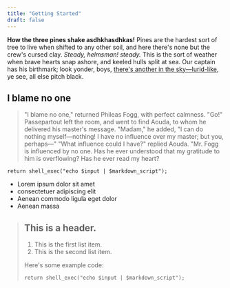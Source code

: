 ```yaml
---
title: "Getting Started"
draft: false
---
```


**How the three pines shake asdhkhasdhkas!** Pines are the hardest sort of tree to live when shifted to any other soil, and here there's none but the crew's cursed clay. _Steady, helmsman! steady._ This is the sort of weather when brave hearts snap ashore, and keeled hulls split at sea. Our captain has his birthmark; look yonder, boys, [there's another in the sky&mdash;lurid-like](#), ye see, all else pitch black.

## I blame no one

> "I blame no one," returned Phileas Fogg, with perfect calmness.  "Go!" Passepartout left the room, and went to find Aouda, to whom he delivered his master's message. "Madam," he added, "I can do nothing myself&mdash;nothing!  I have no influence over my master; but you, perhaps&mdash;" "What influence could I have?" replied Aouda.  "Mr. Fogg is influenced by no one.  Has he ever understood that my gratitude to him is overflowing?  Has he ever read my heart?

    return shell_exec("echo $input | $markdown_script");

- Lorem ipsum dolor sit amet
- consectetuer adipiscing elit
- Aenean commodo ligula eget dolor
- Aenean massa

> ## This is a header.
> 
> 1.   This is the first list item.
> 2.   This is the second list item.
> 
> Here's some example code:
> 
>     return shell_exec("echo $input | $markdown_script");